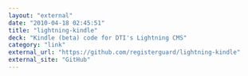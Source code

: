 ```yaml
---
layout: "external"
date: "2010-04-18 02:45:51"
title: "lightning-kindle"
deck: "Kindle (beta) code for DTI's Lightning CMS"
category: "link"
external_url: "https://github.com/registerguard/lightning-kindle"
external_site: "GitHub"
---
```

